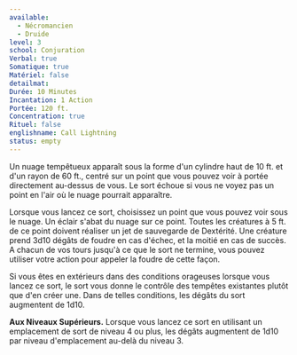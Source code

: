 ```yaml
---
available:
  - Nécromancien
  - Druide
level: 3
school: Conjuration
Verbal: true
Somatique: true
Matériel: false
detailmat:
Durée: 10 Minutes
Incantation: 1 Action
Portée: 120 ft.
Concentration: true
Rituel: false
englishname: Call Lightning
status: empty
---
```

Un nuage tempêtueux apparaît sous la forme d'un cylindre haut de 10 ft. et d'un rayon de 60 ft., centré sur un point que vous pouvez voir à portée directement au-dessus de vous. Le sort échoue si vous ne voyez pas un point en l'air où le nuage pourrait apparaître.

Lorsque vous lancez ce sort, choisissez un point que vous pouvez voir sous le nuage. Un éclair s'abat du nuage sur ce point. Toutes les créatures à 5 ft. de ce point doivent réaliser un jet de sauvegarde de Dextérité. Une créature prend 3d10 dégâts de foudre en cas d'échec, et la moitié en cas de succès. A chacun de vos tours jusqu'à ce que le sort ne termine, vous pouvez utiliser votre action pour appeler la foudre de cette façon.

Si vous êtes en extérieurs dans des conditions orageuses lorsque vous lancez ce sort, le sort vous donne le contrôle des tempêtes existantes plutôt que d'en créer une. Dans de telles conditions, les dégâts du sort augmentent de 1d10.

__Aux Niveaux Supérieurs.__ Lorsque vous lancez ce sort en utilisant un emplacement de sort de niveau 4 ou plus, les dégâts augmentent de 1d10 par niveau d'emplacement au-delà du niveau 3.
